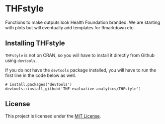 # THFstyle
Functions to make outputs look Health Foundation branded. We are starting with plots but will eventually add templates for Rmarkdown etc.

## Installing THFstyle

`THFstyle` is not on CRAN, so you will have to install it directly from Github using `devtools`. 

If you do not have the `devtools` package installed, you will have to run the first line in the code below as well. 


```
# install.packages('devtools')
devtools::install_github('THF-evaluative-analytics/THFstyle')
```


## License
This project is licensed under the [MIT License](LICENSE.md).

